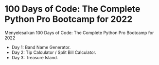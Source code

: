 # 100 Days of Code: The Complete Python Pro Bootcamp for 2022
 
 
Menyelesaikan 100 Days of Code: The Complete Python Pro Bootcamp for 2022

- Day 1: Band Name Generator.
- Day 2: Tip Calculator / Split Bill Calculator.
- Day 3: Treasure Island.
